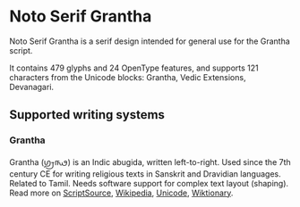 
# Noto Serif Grantha

Noto Serif Grantha is a serif design intended for general use for the Grantha script.

It contains 479 glyphs and 24 OpenType features, and supports 121 characters from the Unicode blocks: Grantha, Vedic Extensions, Devanagari.


## Supported writing systems


### Grantha

Grantha (𑌗𑍍𑌰𑌨𑍍𑌥) is an Indic abugida, written left-to-right. Used since the 7th century CE for writing religious texts in Sanskrit and Dravidian languages. Related to Tamil. Needs software support for complex text layout (shaping). Read more on [ScriptSource](https://scriptsource.org/scr/Gran), [Wikipedia](https://en.wikipedia.org/wiki/ISO_15924:Gran), [Unicode](https://www.unicode.org/versions/Unicode13.0.0/ch15.pdf#G81052), [Wiktionary](https://en.wiktionary.org/wiki/Category:Grantha_script).

